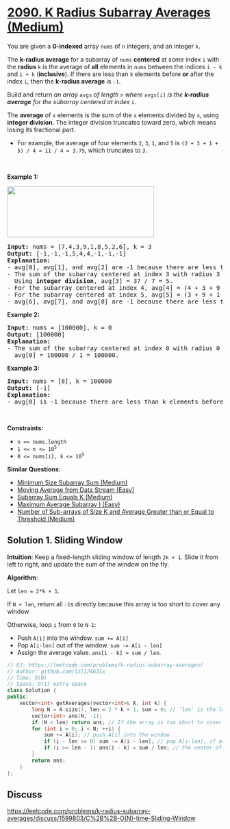 # [2090. K Radius Subarray Averages (Medium)](https://leetcode.com/problems/k-radius-subarray-averages/)

<p>You are given a <strong>0-indexed</strong> array <code>nums</code> of <code>n</code> integers, and an integer <code>k</code>.</p>

<p>The <strong>k-radius average</strong> for a subarray of <code>nums</code> <strong>centered</strong> at some index <code>i</code> with the <strong>radius</strong> <code>k</code> is the average of <strong>all</strong> elements in <code>nums</code> between the indices <code>i - k</code> and <code>i + k</code> (<strong>inclusive</strong>). If there are less than <code>k</code> elements before <strong>or</strong> after the index <code>i</code>, then the <strong>k-radius average</strong> is <code>-1</code>.</p>

<p>Build and return <em>an array </em><code>avgs</code><em> of length </em><code>n</code><em> where </em><code>avgs[i]</code><em> is the <strong>k-radius average</strong> for the subarray centered at index </em><code>i</code>.</p>

<p>The <strong>average</strong> of <code>x</code> elements is the sum of the <code>x</code> elements divided by <code>x</code>, using <strong>integer division</strong>. The integer division truncates toward zero, which means losing its fractional part.</p>

<ul>
	<li>For example, the average of four elements <code>2</code>, <code>3</code>, <code>1</code>, and <code>5</code> is <code>(2 + 3 + 1 + 5) / 4 = 11 / 4 = 3.75</code>, which truncates to <code>3</code>.</li>
</ul>

<p>&nbsp;</p>
<p><strong>Example 1:</strong></p>
<img alt="" src="https://assets.leetcode.com/uploads/2021/11/07/eg1.png" style="width: 343px; height: 119px;">
<pre><strong>Input:</strong> nums = [7,4,3,9,1,8,5,2,6], k = 3
<strong>Output:</strong> [-1,-1,-1,5,4,4,-1,-1,-1]
<strong>Explanation:</strong>
- avg[0], avg[1], and avg[2] are -1 because there are less than k elements <strong>before</strong> each index.
- The sum of the subarray centered at index 3 with radius 3 is: 7 + 4 + 3 + 9 + 1 + 8 + 5 = 37.
  Using <strong>integer division</strong>, avg[3] = 37 / 7 = 5.
- For the subarray centered at index 4, avg[4] = (4 + 3 + 9 + 1 + 8 + 5 + 2) / 7 = 4.
- For the subarray centered at index 5, avg[5] = (3 + 9 + 1 + 8 + 5 + 2 + 6) / 7 = 4.
- avg[6], avg[7], and avg[8] are -1 because there are less than k elements <strong>after</strong> each index.
</pre>

<p><strong>Example 2:</strong></p>

<pre><strong>Input:</strong> nums = [100000], k = 0
<strong>Output:</strong> [100000]
<strong>Explanation:</strong>
- The sum of the subarray centered at index 0 with radius 0 is: 100000.
  avg[0] = 100000 / 1 = 100000.
</pre>

<p><strong>Example 3:</strong></p>

<pre><strong>Input:</strong> nums = [8], k = 100000
<strong>Output:</strong> [-1]
<strong>Explanation:</strong> 
- avg[0] is -1 because there are less than k elements before and after index 0.
</pre>

<p>&nbsp;</p>
<p><strong>Constraints:</strong></p>

<ul>
	<li><code>n == nums.length</code></li>
	<li><code>1 &lt;= n &lt;= 10<sup>5</sup></code></li>
	<li><code>0 &lt;= nums[i], k &lt;= 10<sup>5</sup></code></li>
</ul>


**Similar Questions**:
* [Minimum Size Subarray Sum (Medium)](https://leetcode.com/problems/minimum-size-subarray-sum/)
* [Moving Average from Data Stream (Easy)](https://leetcode.com/problems/moving-average-from-data-stream/)
* [Subarray Sum Equals K (Medium)](https://leetcode.com/problems/subarray-sum-equals-k/)
* [Maximum Average Subarray I (Easy)](https://leetcode.com/problems/maximum-average-subarray-i/)
* [Number of Sub-arrays of Size K and Average Greater than or Equal to Threshold (Medium)](https://leetcode.com/problems/number-of-sub-arrays-of-size-k-and-average-greater-than-or-equal-to-threshold/)

## Solution 1. Sliding Window

**Intuition**: Keep a fixed-length sliding window of length `2k + 1`. Slide it from left to right, and update the sum of the window on the fly.

**Algorithm**:

Let `len = 2*k + 1`.

If `N < len`, return all `-1`s directly because this array is too short to cover any window

Otherwise, loop `i` from `0` to `N-1`:
* Push `A[i]` into the window. `sum += A[i]`
* Pop `A[i-len]` out of the window. `sum -= A[i - len]`
* Assign the average value. `ans[i - k] = sum / len`.

```cpp
// OJ: https://leetcode.com/problems/k-radius-subarray-averages/
// Author: github.com/lzl124631x
// Time: O(N)
// Space: O(1) extra space
class Solution {
public:
    vector<int> getAverages(vector<int>& A, int k) {
        long N = A.size(), len = 2 * k + 1, sum = 0; // `len` is the length of the window
        vector<int> ans(N, -1);
        if (N < len) return ans; // If the array is too short to cover a window, return all -1s
        for (int i = 0; i < N; ++i) {
            sum += A[i]; // push A[i] into the window
            if (i - len >= 0) sum -= A[i - len]; // pop A[i-len], if any, out of window
            if (i >= len - 1) ans[i - k] = sum / len; // the center of this window is at `i-k`
        }
        return ans;
    }
};
```

## Discuss

https://leetcode.com/problems/k-radius-subarray-averages/discuss/1599803/C%2B%2B-O(N)-time-Sliding-Window